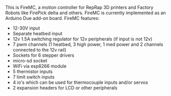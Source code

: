  This is FireMC, a motion controller for RepRap 3D printers and Factory Robots like FirePick delta and others. FireMC is currently implemented as an Arduino Due add-on board. FireMC features:
- 12-30V input
- Separate heatbed input
- 12v 1.5A switching regulator for 12v peripherals (if input is not 12v)
- 7 pwm channels (1 heatbed, 3 high power, 1 med power and 2 channels connected to the 12v rail)
- Sockets for 6 stepper drivers
- micro-sd socket
- WiFi via esp8266 module
- 5 thermistor inputs
- 7 limit switch inputs
- 4 io's which can be used for thermocouple inputs and/or servos
- 2 expansion headers for LCD or other peripherals



